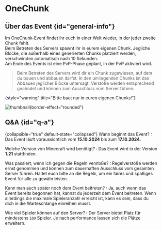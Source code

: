 <primary-label ref="event-running" />
<secondary-label ref="one-block-mc-version" />
<secondary-label ref="one-block-date" />

# OneChunk

## Über das Event {id="general-info"}

Im OneChunk-Event findet ihr euch in einer Welt wieder, in der jeder zweite Chunk fehlt.\
Beim Betreten des Servers spawnt ihr in eurem eigenen Chunk.
Jegliche Blöcke, die außerhalb eines generierten Chunks platziert werden, verschwinden automatisch nach 10 Sekunden.\
Am Ende des Events ist eine PvP-Phase geplant, in der PvP aktiviert wird.

> Beim Betreten des Servers wird dir ein Chunk zugewiesen, auf dem du bauen und abbauen darfst.
> In den umliegenden Chunks ist das Abbauen jeglicher Blöcke untersagt.
> Verstöße werden entsprechend geahndet und können zum Ausschluss vom Server führen.
>
{style="warning" title="Bitte baut nur in euren eigenen Chunks!"}

![thumbnail](one-chunk-world.png){border-effect="rounded"}

## Q&amp;A {id="q-a"}

{collapsible="true" default-state="collapsed"}
Wann beginnt das Event?
: Das Event läuft voraussichtlich vom **15.10.2024** bis zum **17.10.2024**.

Welche Version von Minecraft wird benötigt?
: Das Event wird in der Version **1.21** stattfinden.

Was passiert, wenn ich gegen die Regeln verstoße?
: Regelverstöße werden ernst genommen und können zum dauerhaften Ausschluss vom gesamten Server führen. Haltet euch
bitte an die Regeln, um ein faires und spaßiges Event für alle zu gewährleisten.

Kann man auch später noch dem Event beitreten?
: Ja, auch wenn das Event bereits begonnen hat, kannst du jederzeit dem Event beitreten. Wenn allerdings die maximale
Spieleranzahl erreicht ist, kann es sein, dass du dich in die Warteschlange einreihen musst.

Wie viel Spieler können auf den Server?
: Der Server bietet Platz für mindestens `100` Spieler.
Je nach performance lassen sich die Plätze erweitern.